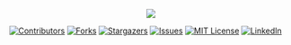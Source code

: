 <p align="center">
    <img src="https://readme-typing-svg.herokuapp.com?font=Tourney&center=true&color=FFA500&size=40&width=750&height=80&lines=Web+Development" />
</p>

  <!-- PROJECT SHIELDS -->
  [![Contributors][contributors-shield]][contributors-url]
  [![Forks][forks-shield]][forks-url]
  [![Stargazers][stars-shield]][stars-url]
  [![Issues][issues-shield]][issues-url]
  [![MIT License][license-shield]][license-url]
  [![LinkedIn][linkedin-shield]][linkedin-url]



<!-- MARKDOWN LINKS & IMAGES -->
<!-- https://www.markdownguide.org/basic-syntax/#reference-style-links -->
[contributors-shield]: https://img.shields.io/github/contributors/anupammaurya6767/Web-Development.svg?style=for-the-badge
[contributors-url]: https://github.com/anupammaurya6767/Web-Development/graphs/contributors
[forks-shield]: https://img.shields.io/github/forks/anupammaurya6767/Web-Development.svg?style=for-the-badge
[forks-url]: https://github.com/anupammaurya6767/Web-Development/network/members
[stars-shield]: https://img.shields.io/github/stars/anupammaurya6767/Web-Development.svg?style=for-the-badge
[stars-url]: https://github.com/anupammaurya6767/Web-Development/stargazers
[issues-shield]: https://img.shields.io/github/issues/anupammaurya6767/Web-Development.svg?style=for-the-badge
[issues-url]: https://github.com/anupammaurya6767/Web-Development/issues
[license-shield]: https://img.shields.io/github/license/anupammaurya6767/Web-Development.svg?style=for-the-badge
[license-url]: https://github.com/anupammaurya6767/Web-Development/blob/main/LICENSE
[linkedin-shield]: https://img.shields.io/badge/-LinkedIn-black.svg?style=for-the-badge&logo=linkedin&colorB=555
[linkedin-url]: https://www.linkedin.com/in/anupam-maurya-b9a04a225/
